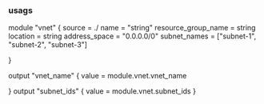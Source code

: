 ### usags

module "vnet" {
    source = ./
    name = "string"
    resource_group_name = string 
    location = string
    address_space = "0.0.0.0/0"
    subnet_names         = ["subnet-1", "subnet-2", "subnet-3"]

}

output "vnet_name" {
  value = module.vnet.vnet_name

}
output "subnet_ids" {
  value = module.vnet.subnet_ids
}